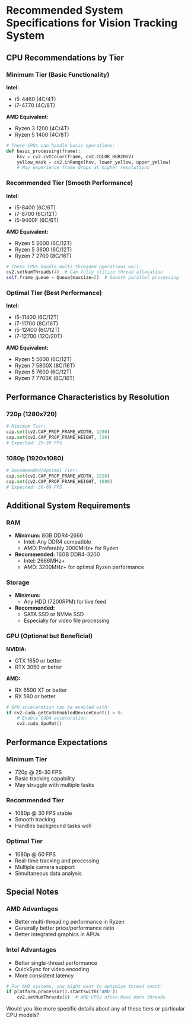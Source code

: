 

# Recommended System Specifications for Vision Tracking System

## CPU Recommendations by Tier

### Minimum Tier (Basic Functionality)
**Intel:**
- i5-4460 (4C/4T)
- i7-4770 (4C/8T)

**AMD Equivalent:**
- Ryzen 3 1200 (4C/4T)
- Ryzen 5 1400 (4C/8T)

```python
# These CPUs can handle basic operations:
def basic_processing(frame):
    hsv = cv2.cvtColor(frame, cv2.COLOR_BGR2HSV)
    yellow_mask = cv2.inRange(hsv, lower_yellow, upper_yellow)
    # May experience frame drops at higher resolutions
```

### Recommended Tier (Smooth Performance)
**Intel:**
- i5-8400 (6C/6T)
- i7-8700 (6C/12T)
- i5-9400F (6C/6T)

**AMD Equivalent:**
- Ryzen 5 2600 (6C/12T)
- Ryzen 5 3600 (6C/12T)
- Ryzen 7 2700 (8C/16T)

```python
# These CPUs handle multi-threaded operations well:
cv2.setNumThreads(4)  # Can fully utilize thread allocation
self.frame_queue = Queue(maxsize=2)  # Smooth parallel processing
```

### Optimal Tier (Best Performance)
**Intel:**
- i5-11400 (6C/12T)
- i7-11700 (8C/16T)
- i5-12400 (6C/12T)
- i7-12700 (12C/20T)

**AMD Equivalent:**
- Ryzen 5 5600 (6C/12T)
- Ryzen 7 5800X (8C/16T)
- Ryzen 5 7600 (6C/12T)
- Ryzen 7 7700X (8C/16T)

## Performance Characteristics by Resolution

### 720p (1280x720)
```python
# Minimum Tier:
cap.set(cv2.CAP_PROP_FRAME_WIDTH, 1280)
cap.set(cv2.CAP_PROP_FRAME_HEIGHT, 720)
# Expected: 25-30 FPS
```

### 1080p (1920x1080)
```python
# Recommended/Optimal Tier:
cap.set(cv2.CAP_PROP_FRAME_WIDTH, 1920)
cap.set(cv2.CAP_PROP_FRAME_HEIGHT, 1080)
# Expected: 30-60 FPS
```

## Additional System Requirements

### RAM
- **Minimum:** 8GB DDR4-2666
  - Intel: Any DDR4 compatible
  - AMD: Preferably 3000MHz+ for Ryzen
- **Recommended:** 16GB DDR4-3200
  - Intel: 2666MHz+
  - AMD: 3200MHz+ for optimal Ryzen performance

### Storage
- **Minimum:** 
  - Any HDD (7200RPM) for live feed
- **Recommended:**
  - SATA SSD or NVMe SSD
  - Especially for video file processing

### GPU (Optional but Beneficial)
**NVIDIA:**
- GTX 1650 or better
- RTX 3050 or better

**AMD:**
- RX 6500 XT or better
- RX 580 or better

```python
# GPU acceleration can be enabled with:
if cv2.cuda.getCudaEnabledDeviceCount() > 0:
    # Enable CUDA acceleration
    cv2.cuda_GpuMat()
```

## Performance Expectations

### Minimum Tier
- 720p @ 25-30 FPS
- Basic tracking capability
- May struggle with multiple tasks

### Recommended Tier
- 1080p @ 30 FPS stable
- Smooth tracking
- Handles background tasks well

### Optimal Tier
- 1080p @ 60 FPS
- Real-time tracking and processing
- Multiple camera support
- Simultaneous data analysis

## Special Notes

### AMD Advantages
- Better multi-threading performance in Ryzen
- Generally better price/performance ratio
- Better integrated graphics in APUs

### Intel Advantages
- Better single-thread performance
- QuickSync for video encoding
- More consistent latency

```python
# For AMD systems, you might want to optimize thread count:
if platform.processor().startswith('AMD'):
    cv2.setNumThreads(8)  # AMD CPUs often have more threads
```

Would you like more specific details about any of these tiers or particular CPU models?
